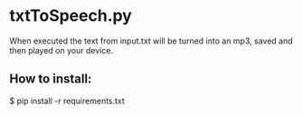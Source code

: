 # txtToSpeech.py
When executed the text from input.txt will be turned into an mp3, saved and then played on your device.

## How to install: 
$ pip install -r requirements.txt